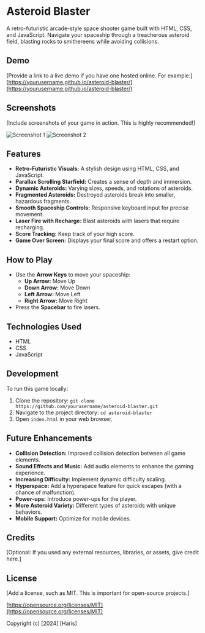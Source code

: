 # Asteroid Blaster

A retro-futuristic arcade-style space shooter game built with HTML, CSS, and JavaScript. Navigate your spaceship through a treacherous asteroid field, blasting rocks to smithereens while avoiding collisions.

## Demo

[Provide a link to a live demo if you have one hosted online. For example:]
[https://yourusername.github.io/asteroid-blaster/](https://yourusername.github.io/asteroid-blaster/)

## Screenshots

[Include screenshots of your game in action. This is highly recommended!]

![Screenshot 1](path/to/screenshot1.png)
![Screenshot 2](path/to/screenshot2.png)

## Features

*   **Retro-Futuristic Visuals:** A stylish design using HTML, CSS, and JavaScript.
*   **Parallax Scrolling Starfield:** Creates a sense of depth and immersion.
*   **Dynamic Asteroids:** Varying sizes, speeds, and rotations of asteroids.
*   **Fragmented Asteroids:** Destroyed asteroids break into smaller, hazardous fragments.
*   **Smooth Spaceship Controls:** Responsive keyboard input for precise movement.
*   **Laser Fire with Recharge:** Blast asteroids with lasers that require recharging.
*   **Score Tracking:** Keep track of your high score.
*   **Game Over Screen:** Displays your final score and offers a restart option.

## How to Play

*   Use the **Arrow Keys** to move your spaceship:
    *   **Up Arrow:** Move Up
    *   **Down Arrow:** Move Down
    *   **Left Arrow:** Move Left
    *   **Right Arrow:** Move Right
*   Press the **Spacebar** to fire lasers.

## Technologies Used

*   HTML
*   CSS
*   JavaScript

## Development

To run this game locally:

1.  Clone the repository: `git clone https://github.com/yourusername/asteroid-blaster.git`
2.  Navigate to the project directory: `cd asteroid-blaster`
3.  Open `index.html` in your web browser.

## Future Enhancements

*   **Collision Detection:** Improved collision detection between all game elements.
*   **Sound Effects and Music:** Add audio elements to enhance the gaming experience.
*   **Increasing Difficulty:** Implement dynamic difficulty scaling.
*   **Hyperspace:** Add a hyperspace feature for quick escapes (with a chance of malfunction).
*   **Power-ups:** Introduce power-ups for the player.
*   **More Asteroid Variety:** Different types of asteroids with unique behaviors.
*   **Mobile Support:** Optimize for mobile devices.

## Credits

[Optional: If you used any external resources, libraries, or assets, give credit here.]

## License

[Add a license, such as MIT. This is important for open-source projects.]

[https://opensource.org/licenses/MIT](https://opensource.org/licenses/MIT)

Copyright (c) \[2024] \[Haris]
